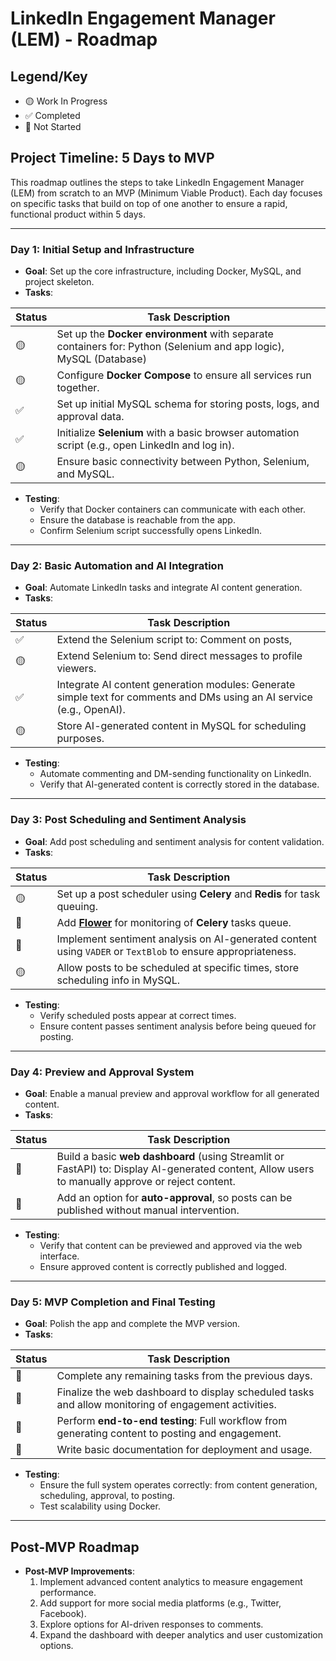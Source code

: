 # LinkedIn Engagement Manager (LEM) - Roadmap

## Legend/Key
- 🟡 Work In Progress
- ✅ Completed
- 🔴 Not Started

## Project Timeline: 5 Days to MVP

This roadmap outlines the steps to take LinkedIn Engagement Manager (LEM) from scratch to an MVP (Minimum Viable Product). Each day focuses on specific tasks that build on top of one another to ensure a rapid, functional product within 5 days.

---

### Day 1: Initial Setup and Infrastructure

- **Goal**: Set up the core infrastructure, including Docker, MySQL, and project skeleton.
- **Tasks**:

| Status | Task Description |
|-------|------------------|
| 🟡 | Set up the **Docker environment** with separate containers for: Python (Selenium and app logic), MySQL (Database) |
| 🟡 | Configure **Docker Compose** to ensure all services run together. |
| ✅ | Set up initial MySQL schema for storing posts, logs, and approval data. |
| ✅ | Initialize **Selenium** with a basic browser automation script (e.g., open LinkedIn and log in). |
| 🟡 | Ensure basic connectivity between Python, Selenium, and MySQL. |

- **Testing**:
  - Verify that Docker containers can communicate with each other.
  - Ensure the database is reachable from the app.
  - Confirm Selenium script successfully opens LinkedIn.

---

### Day 2: Basic Automation and AI Integration

- **Goal**: Automate LinkedIn tasks and integrate AI content generation.
- **Tasks**:

| Status | Task Description                                                                                                       |
|--------|------------------------------------------------------------------------------------------------------------------------|
| ✅      | Extend the Selenium script to: Comment on posts,                                                                       
| 🟡 | Extend Selenium to: Send direct messages to profile viewers.                                                           |
| ✅      | Integrate AI content generation modules: Generate simple text for comments and DMs using an AI service (e.g., OpenAI). |
| 🟡     | Store AI-generated content in MySQL for scheduling purposes.                                                           |

- **Testing**:
  - Automate commenting and DM-sending functionality on LinkedIn.
  - Verify that AI-generated content is correctly stored in the database.

---

### Day 3: Post Scheduling and Sentiment Analysis

- **Goal**: Add post scheduling and sentiment analysis for content validation.
- **Tasks**:

| Status | Task Description                                                                                            |
|--------|-------------------------------------------------------------------------------------------------------------|
| 🟡 | Set up a post scheduler using **Celery** and **Redis** for task queuing.                                    |
| 🔴 | Add **[Flower](https://flower.readthedocs.io/en/latest/)** for monitoring of **Celery** tasks queue.                                                |
| 🔴 | Implement sentiment analysis on AI-generated content using `VADER` or `TextBlob` to ensure appropriateness. |
| 🟡 | Allow posts to be scheduled at specific times, store scheduling info in MySQL.                              |

- **Testing**:
  - Verify scheduled posts appear at correct times.
  - Ensure content passes sentiment analysis before being queued for posting.

---

### Day 4: Preview and Approval System

- **Goal**: Enable a manual preview and approval workflow for all generated content.
- **Tasks**:

| Status | Task Description                                                                                                                                  |
|--------|---------------------------------------------------------------------------------------------------------------------------------------------------|
| 🔴 | Build a basic **web dashboard** (using Streamlit or FastAPI) to: Display AI-generated content, Allow users to manually approve or reject content. |
| 🔴 | Add an option for **auto-approval**, so posts can be published without manual intervention.                                                       |

- **Testing**:
  - Verify that content can be previewed and approved via the web interface.
  - Ensure approved content is correctly published and logged.

---

### Day 5: MVP Completion and Final Testing

- **Goal**: Polish the app and complete the MVP version.
- **Tasks**:

| Status | Task Description |
|--------|------------------|
| 🔴 | Complete any remaining tasks from the previous days. |
| 🔴 | Finalize the web dashboard to display scheduled tasks and allow monitoring of engagement activities. |
| 🔴 | Perform **end-to-end testing**: Full workflow from generating content to posting and engagement. |
| 🔴 | Write basic documentation for deployment and usage. |

- **Testing**:
  - Ensure the full system operates correctly: from content generation, scheduling, approval, to posting.
  - Test scalability using Docker.

---

## Post-MVP Roadmap

- **Post-MVP Improvements**:
  1. Implement advanced content analytics to measure engagement performance.
  2. Add support for more social media platforms (e.g., Twitter, Facebook).
  3. Explore options for AI-driven responses to comments.
  4. Expand the dashboard with deeper analytics and user customization options.